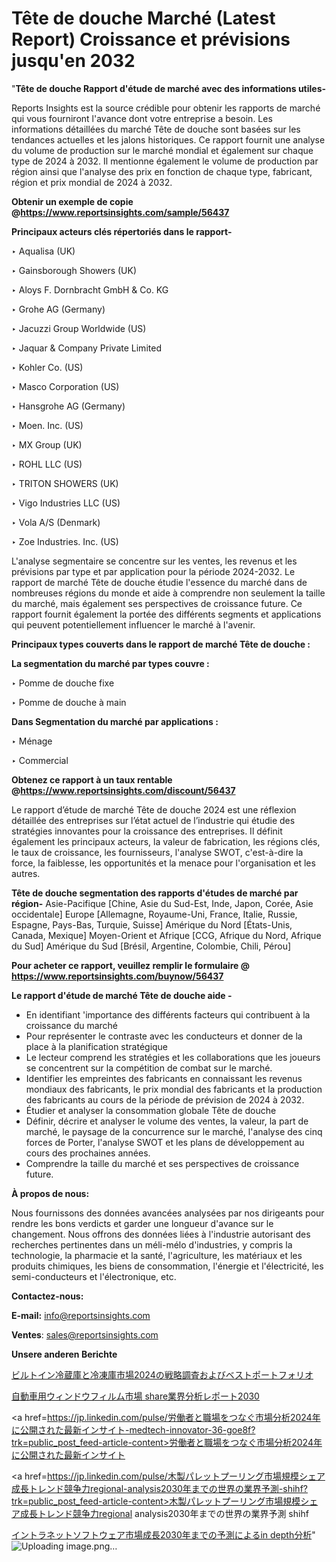 # Tête de douche Marché (Latest Report) Croissance et prévisions jusqu'en 2032

"<strong>Tête de douche Rapport d'étude de marché avec des informations utiles-</strong>

Reports Insights est la source crédible pour obtenir les rapports de marché qui vous fourniront l'avance dont votre entreprise a besoin. Les informations détaillées du marché Tête de douche sont basées sur les tendances actuelles et les jalons historiques. Ce rapport fournit une analyse du volume de production sur le marché mondial et également sur chaque type de 2024 à 2032. Il mentionne également le volume de production par région ainsi que l'analyse des prix en fonction de chaque type, fabricant, région et prix mondial de 2024 à 2032.

<strong><b>Obtenir un exemple de copie @</b></strong><a href=https://www.reportsinsights.com/sample/56437><strong><b>https://www.reportsinsights.com/sample/56437</b></strong></a>

<b>Principaux acteurs clés répertoriés dans le rapport-</b>

<b> </b>‣ Aqualisa (UK)

‣ Gainsborough Showers (UK)

‣ Aloys F. Dornbracht GmbH & Co. KG

‣ Grohe AG (Germany)

‣ Jacuzzi Group Worldwide (US)

‣ Jaquar & Company Private Limited

‣ Kohler Co. (US)

‣ Masco Corporation (US)

‣ Hansgrohe AG (Germany)

‣ Moen. Inc. (US)

‣ MX Group (UK)

‣ ROHL LLC (US)

‣ TRITON SHOWERS (UK)

‣ Vigo Industries LLC (US)

‣ Vola A/S (Denmark)

‣ Zoe Industries. Inc. (US)

L'analyse segmentaire se concentre sur les ventes, les revenus et les prévisions par type et par application pour la période 2024-2032. Le rapport de marché Tête de douche étudie l'essence du marché dans de nombreuses régions du monde et aide à comprendre non seulement la taille du marché, mais également ses perspectives de croissance future. Ce rapport fournit également la portée des différents segments et applications qui peuvent potentiellement influencer le marché à l'avenir.

<strong>Principaux types couverts dans le rapport de marché Tête de douche :</strong>

<strong>La segmentation du marché par types couvre :</strong>

‣ Pomme de douche fixe

‣ Pomme de douche à main

<strong>Dans Segmentation du marché par applications :</strong>

‣ Ménage

‣ Commercial

<strong><b>Obtenez ce rapport à un taux rentable @</b></strong><a href=https://www.reportsinsights.com/discount/56437><strong><b>https://www.reportsinsights.com/discount/56437</b></strong></a>

Le rapport d’étude de marché Tête de douche 2024 est une réflexion détaillée des entreprises sur l’état actuel de l’industrie qui étudie des stratégies innovantes pour la croissance des entreprises. Il définit également les principaux acteurs, la valeur de fabrication, les régions clés, le taux de croissance, les fournisseurs, l'analyse SWOT, c'est-à-dire la force, la faiblesse, les opportunités et la menace pour l'organisation et les autres.

<strong>Tête de douche segmentation des rapports d'études de marché par région-</strong>
Asie-Pacifique [Chine, Asie du Sud-Est, Inde, Japon, Corée, Asie occidentale]
Europe [Allemagne, Royaume-Uni, France, Italie, Russie, Espagne, Pays-Bas, Turquie, Suisse]
Amérique du Nord [États-Unis, Canada, Mexique]
Moyen-Orient et Afrique [CCG, Afrique du Nord, Afrique du Sud]
Amérique du Sud [Brésil, Argentine, Colombie, Chili, Pérou]

<strong>Pour acheter ce rapport, veuillez remplir le formulaire @   <a href=https://www.reportsinsights.com/buynow/56437>https://www.reportsinsights.com/buynow/56437</a></strong>

<strong>Le rapport d'étude de marché Tête de douche aide -</strong>
<ul>
  <li>En identifiant 'importance des différents facteurs qui contribuent à la croissance du marché</li>
  <li>Pour représenter le contraste avec les conducteurs et donner de la place à la planification stratégique</li>
  <li>Le lecteur comprend les stratégies et les collaborations que les joueurs se concentrent sur la compétition de combat sur le marché.</li>
  <li>Identifier les empreintes des fabricants en connaissant les revenus mondiaux des fabricants, le prix mondial des fabricants et la production des fabricants au cours de la période de prévision de 2024 à 2032.</li>
  <li>Étudier et analyser la consommation globale Tête de douche</li>
  <li>Définir, décrire et analyser le volume des ventes, la valeur, la part de marché, le paysage de la concurrence sur le marché, l'analyse des cinq forces de Porter, l'analyse SWOT et les plans de développement au cours des prochaines années.</li>
  <li>Comprendre la taille du marché et ses perspectives de croissance future.</li>
</ul>
<strong>À propos de nous:</strong>

Nous fournissons des données avancées analysées par nos dirigeants pour rendre les bons verdicts et garder une longueur d'avance sur le changement. Nous offrons des données liées à l'industrie autorisant des recherches pertinentes dans un méli-mélo d'industries, y compris la technologie, la pharmacie et la santé, l'agriculture, les matériaux et les produits chimiques, les biens de consommation, l'énergie et l'électricité, les semi-conducteurs et l'électronique, etc.

<strong>Contactez-nous:</strong>

<strong>E-mail:</strong> <a href=mailto:info@reportsinsights.com>info@reportsinsights.com</a>

<strong>Ventes</strong>: <a href=mailto:sales@reportsinsights.com>sales@reportsinsights.com</a>

<strong>Unsere anderen Berichte</strong>

<a href=https://www.linkedin.com/pulse/ビルトイン冷蔵庫と冷凍庫市場2024の戦略調査およびベストポートフォリオ-community-market-research-mdbfe/>ビルトイン冷蔵庫と冷凍庫市場2024の戦略調査およびベストポートフォリオ</a>

<a href=https://www.linkedin.com/pulse/自動車用ウィンドウフィルム市場-share業界分析レポート2030-tribunal-analytics-360-fx14f/>自動車用ウィンドウフィルム市場 share業界分析レポート2030</a>

<a href=https://jp.linkedin.com/pulse/労働者と職場をつなぐ市場分析2024年に公開された最新インサイト-medtech-innovator-36-goe8f?trk=public_post_feed-article-content>労働者と職場をつなぐ市場分析2024年に公開された最新インサイト</a>

<a href=https://jp.linkedin.com/pulse/木製パレットプーリング市場規模シェア成長トレンド競争力regional-analysis2030年までの世界の業界予測-shihf?trk=public_post_feed-article-content>木製パレットプーリング市場規模シェア成長トレンド競争力regional analysis2030年までの世界の業界予測 shihf</a>

<a href=https://www.linkedin.com/pulse/イントラネットソフトウェア市場成長2030年までの予測によるin-depth分析-tribunal-analytics-360-mdcjf/>イントラネットソフトウェア市場成長2030年までの予測によるin depth分析</a>"
![Uploading image.png…]()
